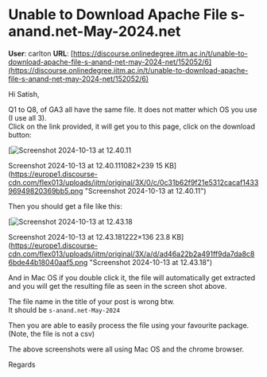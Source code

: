 # Unable to Download Apache File s-anand.net-May-2024.net

**User**: carlton
**URL**: [https://discourse.onlinedegree.iitm.ac.in/t/unable-to-download-apache-file-s-anand-net-may-2024-net/152052/6](https://discourse.onlinedegree.iitm.ac.in/t/unable-to-download-apache-file-s-anand-net-may-2024-net/152052/6)

Hi Satish,

Q1 to Q8, of GA3 all have the same file. It does not matter which OS you use (I use all 3).  
Click on the link provided, it will get you to this page, click on the download button:

[![Screenshot 2024-10-13 at 12.40.11](https://europe1.discourse-cdn.com/flex013/uploads/iitm/optimized/3X/0/c/0c31b62f9f21e5312cacaf143396949820369bb5_2_690x152.png)

Screenshot 2024-10-13 at 12.40.111082×239 15 KB](https://europe1.discourse-cdn.com/flex013/uploads/iitm/original/3X/0/c/0c31b62f9f21e5312cacaf143396949820369bb5.png "Screenshot 2024-10-13 at 12.40.11")

Then you should get a file like this:

[![Screenshot 2024-10-13 at 12.43.18](https://europe1.discourse-cdn.com/flex013/uploads/iitm/optimized/3X/a/d/ad46a22b2a491ff9da7da8c86bde44b18040aaf5_2_690x76.png)

Screenshot 2024-10-13 at 12.43.181222×136 23.8 KB](https://europe1.discourse-cdn.com/flex013/uploads/iitm/original/3X/a/d/ad46a22b2a491ff9da7da8c86bde44b18040aaf5.png "Screenshot 2024-10-13 at 12.43.18")

And in Mac OS if you double click it, the file will automatically get extracted and you will get the resulting file as seen in the screen shot above.

The file name in the title of your post is wrong btw.  
It should be `s-anand.net-May-2024`

Then you are able to easily process the file using your favourite package. (Note, the file is not a csv)

The above screenshots were all using Mac OS and the chrome browser.

Regards
